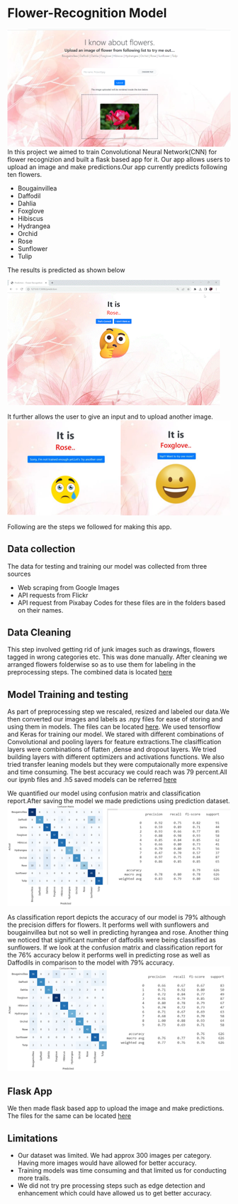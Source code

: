 # Flower-Recognition Model
![image](/Images/Dashboard_1.png)
In this project we aimed to train Convolutional Neural Network(CNN) for flower recognizion and built a flask based app for it. Our app allows users to upload an image and make predictions.Our app currently predicts following ten flowers.
 - Bougainvillea 
 - Daffodil
 - Dahlia
 - Foxglove
 - Hibiscus
 - Hydrangea
 - Orchid
 - Rose
 - Sunflower
 - Tulip

The results is predicted as shown below

![gif](/Images/Dashboard.gif)

It further allows the user to give an input and to upload another image.
![](/Images/Dashboard_4.png)

Following are the steps we followed for making this app.
## Data collection
The data for testing and training our model was collected from three sources
 - Web scraping from Google Images
 - API requests from Flickr 
 - API request from Pixabay
Codes for these files are in the folders based on their names. 

## Data Cleaning 
This step involved getting rid of junk images such as drawings, flowers tagged in wrong categories etc. This was done manually. After cleaning we arranged flowers folderwise so as to use them for labeling in the preprocessing steps. The combined data is located [here](https://github.com/joshi-swetam/Flower-Recognition-AI-ML-Model/tree/main/Combined%20flowers)


## Model Training and testing

As part of preprocessing step we rescaled, resized and labeled our data.We then converted our images and labels as .npy files for ease of storing and using them in models. The files can be located [here](https://github.com/joshi-swetam/Flower-Recognition-AI-ML-Model/tree/main/Models/dataset). We used tensorflow and Keras for training our model. We stared with different combinations of Convolutional and pooling layers for feature extractions.The clasiffication layers were combinations of flatten ,dense and dropout layers. We tried building layers with different optimizers and activations functions. We also tried transfer leaning models but they were computaionally more expensive and time consuming. The best accuracy we could reach was 79 percent.All our ipynb files and .h5 saved models can be referred [here](https://github.com/joshi-swetam/Flower-Recognition-AI-ML-Model/tree/main/Models)

We quantified our model using confusion matrix and classification report.After saving the model we made predictions using prediction dataset.
![image](/Images/Picture_79.png)

As classification report depicts the accuracy of our model is 79% although the precision differs for flowers. It performs well with sunflowers and bougainvillea but not so well in predicting hyrangea and rose. Another thing we noticed that significant number of daffodils were being classified as sunflowers.
If we look at the confusion matrix and classification report for the 76% accuracy below it performs well in predicting rose as well as Daffodils in comparison to the model with 79% accuracy. 
![Image](/Images/Picture_76.png)

## Flask App
We then made flask based app to upload the image and make predictions. The files for the same can be located [here](https://github.com/joshi-swetam/Flower-Recognition-AI-ML-Model/tree/main/Flask%20App)

## Limitations
 - Our dataset was limited. We had approx 300 images per category. Having more images would have allowed for better accuracy.
 - Training models was time consuming and that limited us for conducting more trails.
 - We did not try pre processing steps such as edge detection and enhancement which could have allowed us to get better accuracy.

